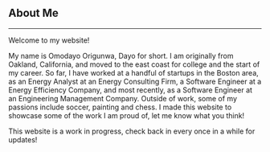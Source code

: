 ## About Me
---

Welcome to my website!
 
My name is Omodayo Origunwa, Dayo for short. I am originally from Oakland, California, and moved to the east coast for college and the start of my career. So far, I have worked at a handful of startups in the Boston area, as an Energy Analyst at an Energy Consulting Firm, a Software Engineer at a Energy Efficiency Company, and most recently, as a Software Engineer at an Engineering Management Company. Outside of work, some of my passions include soccer, painting and chess. I made this website to showcase some of the work I am proud of, let me know what you think!

This website is a work in progress, check back in every once in a while for updates!